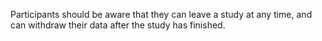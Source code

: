 Participants should be aware that they can leave a study at any time, and can withdraw their data after the study has finished.
